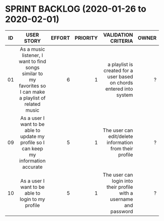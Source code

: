 # SPRINT BACKLOG (2020-01-26 to 2020-02-01)

| ID            | USER STORY            | EFFORT  | PRIORITY | VALIDATION CRITERIA | OWNER|
| ------------- |:---------------------:| -------:|---------:|--------------------:|------:|
| 01     | As a music listener, I want to find songs similar to my favorites so I can make a playlist of related music | 6   |     1     | a playlist is created for a user based on chords entered into system | ? |
| 09 | As a user I want to be able to update my profile so I can keep my information accurate | 5 | 1 | The user can edit/delete information from their profile | ? |
| 10 | As a user I want to be able to login to my profile | 5 | 1 | The user can login into their profile with a username and password | ? |
